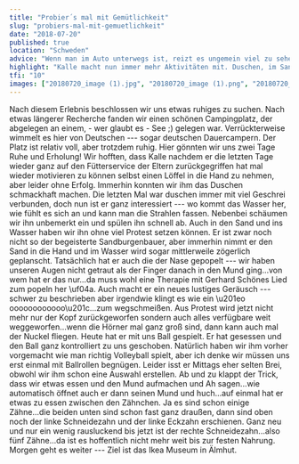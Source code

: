 ```yaml
---
title: "Probier´s mal mit Gemütlichkeit"
slug: "probiers-mal-mit-gemuetlichkeit"
date: "2018-07-20"
published: true
location: "Schweden"
advice: "Wenn man im Auto unterwegs ist, reizt es ungemein viel zu sehen und damit auch viel im Auto zu sitzen und durch das Land zu fahren. Dazu ist ja auch die Mobilität perfekt, aber es lohnt sich dann doch auch öfter mal an einem Ort für ein paar Tage zu bleiben, durchzuatmen, die Gegend auf sich wirken zu lassen und zu entspannen. Wir haben diese Ruhepausen auf jeden Fall häufig und bewusst eingeplant. Gerade für Kalle ein absolutes Muss!"
highlight: "Kalle macht nun immer mehr Aktivitäten mit. Duschen, im Sand spielen und plantschen. Es klingt so banal, aber bei Kalle hat die Akzeptanz für diese Tätigkeiten seine Zeit gedauert. Daher genießen wir es jetzt umso mehr."
tfi: "10"
images: ["20180720_image (1).jpg", "20180720_image (1).png", "20180720_image (2).jpg", "20180720_image (3).jpg", "20180720_image (4).jpg", "20180720_image (5).jpg", "20180720_image (6).jpg", "20180720_image (7).jpg", "20180720_image (8).jpg", "20180720_image (9).jpg", "20180720_image (10).jpg", "20180720_image (11).jpg", "20180720_image (12).jpg"]
---
```

Nach diesem Erlebnis beschlossen wir uns etwas ruhiges zu suchen. Nach etwas längerer Recherche fanden wir einen schönen Campingplatz, der abgelegen an einem, - wer glaubt es - See ;) gelegen war. Verrückterweise wimmelt es hier von Deutschen --- sogar deutschen Dauercampern. Der Platz ist relativ voll, aber trotzdem ruhig. Hier gönnten wir uns zwei Tage Ruhe und Erholung!
Wir hofften, dass Kalle nachdem er die letzten Tage wieder ganz auf den Fütterservice der Eltern zurückgegriffen hat mal wieder motivieren zu können selbst einen Löffel in die Hand zu nehmen, aber leider ohne Erfolg. Immerhin konnten wir ihm das Duschen schmackhaft machen. Die letzten Mal war duschen immer mit viel Geschrei verbunden, doch nun ist er ganz interessiert --- wo kommt das Wasser her, wie fühlt es sich an und kann man die Strahlen fassen. Nebenbei schäumen wir ihn unbemerkt ein und spülen ihn schnell ab. Auch in den Sand und ins Wasser haben wir ihn ohne viel Protest setzen können. Er ist zwar noch nicht so der begeisterte Sandburgenbauer, aber immerhin nimmt er den Sand in die Hand und im Wasser wird sogar mittlerweile zögerlich geplanscht.
Tatsächlich hat er auch die der Nase gepopelt --- wir haben unseren Augen nicht getraut als der Finger danach in den Mund ging...von wem hat er das nur...da muss wohl eine Therapie mit Gerhard Schönes Lied zum popeln her \uf04a. Auch macht er ein neues lustiges Geräusch --- schwer zu beschrieben aber irgendwie klingt es wie ein \u201eo oooooooooooo\u201c...zum wegschmeißen. Aus Protest wird jetzt nicht mehr nur der Kopf zurückgeworfen sondern auch alles verfügbare weit weggeworfen...wenn die Hörner mal ganz groß sind, dann kann auch mal der Nuckel fliegen. Heute hat er mit uns Ball gespielt. Er hat gesessen und den Ball ganz kontrolliert zu uns geschoben. Natürlich haben wir ihm vorher vorgemacht wie man richtig Volleyball spielt, aber ich denke wir müssen uns erst einmal mit Ballrollen begnügen. Leider isst er Mittags eher selten Brei, obwohl wir ihm schon eine Auswahl erstellen. Ab und zu klappt der Trick, dass wir etwas essen und den Mund aufmachen und Ah sagen...wie automatisch öffnet auch er dann seinen Mund und huch...auf einmal hat er etwas zu essen zwischen den Zähnchen. Ja es sind schon einige Zähne...die beiden unten sind schon fast ganz draußen, dann sind oben noch der linke Schneidezahn und der linke Eckzahn erschienen. Ganz neu und nur ein wenig rausluckend bis jetzt ist der rechte Schneidezahn...also fünf Zähne...da ist es hoffentlich nicht mehr weit bis zur festen Nahrung. Morgen geht es weiter --- Ziel ist das Ikea Museum in Älmhut.